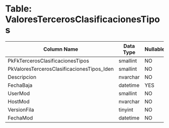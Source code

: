 # Table: ValoresTercerosClasificacionesTipos

| Column Name | Data Type | Nullable |
|-------------|-----------|----------|
| PkFkTercerosClasificacionesTipos | smallint | NO |
| PkValoresTercerosClasificacionesTipos_Iden | smallint | NO |
| Descripcion | nvarchar | NO |
| FechaBaja | datetime | YES |
| UserMod | smallint | NO |
| HostMod | nvarchar | NO |
| VersionFila | tinyint | NO |
| FechaMod | datetime | NO |
